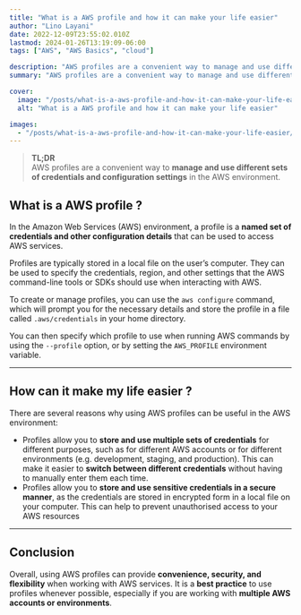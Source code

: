```yaml
---
title: "What is a AWS profile and how it can make your life easier"
author: "Lino Layani"
date: 2022-12-09T23:55:02.010Z
lastmod: 2024-01-26T13:19:09-06:00
tags: ["AWS", "AWS Basics", "cloud"]

description: "AWS profiles are a convenient way to manage and use different sets of credentials and configuration settings in the AWS environment."
summary: "AWS profiles are a convenient way to manage and use different sets of credentials and configuration settings in the AWS environment."

cover:
  image: "/posts/what-is-a-aws-profile-and-how-it-can-make-your-life-easier/images/1.jpg"
  alt: "What is a AWS profile and how it can make your life easier"

images:
  - "/posts/what-is-a-aws-profile-and-how-it-can-make-your-life-easier/images/1.jpg"
---
```


> **TL;DR**  
> AWS profiles are a convenient way to **manage and use different sets of credentials and configuration settings** in the AWS environment.

## What is a AWS profile ?

In the Amazon Web Services (AWS) environment, a profile is a **named set of credentials and other configuration details** that can be used to access AWS services.

Profiles are typically stored in a local file on the user’s computer. They can be used to specify the credentials, region, and other settings that the AWS command-line tools or SDKs should use when interacting with AWS.

To create or manage profiles, you can use the `aws configure` command, which will prompt you for the necessary details and store the profile in a file called `.aws/credentials` in your home directory.

You can then specify which profile to use when running AWS commands by using the `--profile` option, or by setting the `AWS_PROFILE` environment variable.

---

## How can it make my life easier ?

There are several reasons why using AWS profiles can be useful in the AWS environment:

- Profiles allow you to **store and use multiple sets of credentials** for different purposes, such as for different AWS accounts or for different environments (e.g. development, staging, and production). This can make it easier to **switch between different credentials** without having to manually enter them each time.
- Profiles allow you to **store and use sensitive credentials in a secure manner**, as the credentials are stored in encrypted form in a local file on your computer. This can help to prevent unauthorised access to your AWS resources

---

## Conclusion

Overall, using AWS profiles can provide **convenience, security, and flexibility** when working with AWS services. It is a **best practice** to use profiles whenever possible, especially if you are working with **multiple AWS accounts or environments**.
